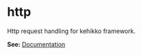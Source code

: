 # http

Http request handling for kehikko framework.

**See:** [Documentation](http://kehikko.github.io)

